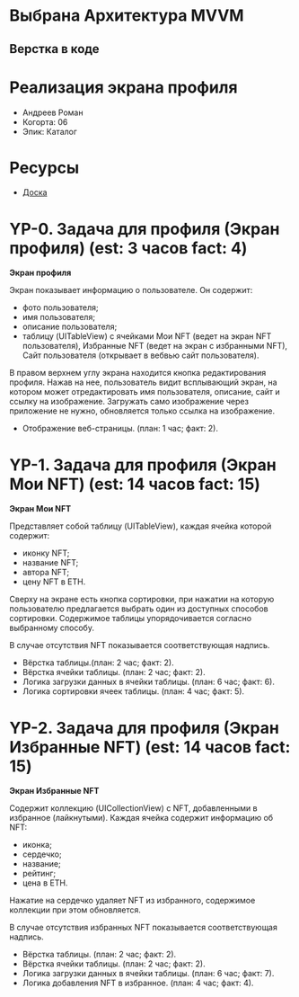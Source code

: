 # Выбрана Архитектура MVVM
## Верстка в коде

# Реализация экрана профиля

- Андреев Роман
- Когорта: 06
- Эпик: Каталог

# Ресурсы

- [Доска](https://www.notion.so/002a21b3720c4c9197fae68409b407b3?pvs=21)

# YP-0. Задача для профиля (Экран профиля) (est: 3 часов fact: 4)
**Экран профиля**

Экран показывает информацию о пользователе. Он содержит:
- фото пользователя;
- имя пользователя;
- описание пользователя;
- таблицу (UITableView) с ячейками Мои NFT (ведет на экран NFT пользователя), Избранные NFT (ведет на экран с избранными NFT), Сайт пользователя (открывает в вебвью сайт пользователя).

В правом верхнем углу экрана находится кнопка редактирования профиля. Нажав на нее, пользователь видит всплывающий экран, на котором может отредактировать имя пользователя, описание, сайт и ссылку на изображение. Загружать само изображение через приложение не нужно, обновляется только ссылка на изображение.

- Отображение веб-страницы.  (план: 1 час; факт: 2).


# YP-1. Задача для профиля (Экран Мои NFT) (est: 14 часов fact: 15)

**Экран Мои NFT**

Представляет собой таблицу (UITableView), каждая ячейка которой содержит:
- иконку NFT;
- название NFT;
- автора NFT;
- цену NFT в ETH.

Сверху на экране есть кнопка сортировки, при нажатии на которую пользователю предлагается выбрать один из доступных способов сортировки. Содержимое таблицы упорядочивается согласно выбранному способу.

В случае отсутствия NFT показывается соответствующая надпись.

- Вёрстка таблицы.(план: 2 час; факт: 2).
- Вёрстка ячейки таблицы. (план: 2 час; факт: 2).
- Логика загрузки данных в ячейки таблицы. (план: 6 час; факт: 6).
- Логика сортировки ячеек таблицы. (план: 4 час; факт: 5).

# YP-2. Задача для профиля (Экран Избранные NFT)  (est: 14 часов fact: 15)

**Экран Избранные NFT**

Содержит коллекцию (UICollectionView) c NFT, добавленными в избранное (лайкнутыми). Каждая ячейка содержит информацию об NFT:
- иконка;
- сердечко;
- название;
- рейтинг;
- цена в ETH.

Нажатие на сердечко удаляет NFT из избранного, содержимое коллекции при этом обновляется.

В случае отсутствия избранных NFT показывается соответствующая надпись.


- Вёрстка таблицы. (план: 2 час; факт: 2).
- Вёрстка ячейки таблицы. (план: 2 час; факт: 2).
- Логика загрузки данных в ячейки таблицы. (план: 6 час; факт: 7).
- Логика добавления NFT в избранное. (план: 4 час; факт: 4).